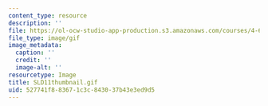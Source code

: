 ```yaml
---
content_type: resource
description: ''
file: https://ol-ocw-studio-app-production.s3.amazonaws.com/courses/4-614-religious-architecture-and-islamic-cultures-fall-2002/527741f883671c3c843037b43e3ed9d5_SLD11thumbnail.gif
file_type: image/gif
image_metadata:
  caption: ''
  credit: ''
  image-alt: ''
resourcetype: Image
title: SLD11thumbnail.gif
uid: 527741f8-8367-1c3c-8430-37b43e3ed9d5
---
```

